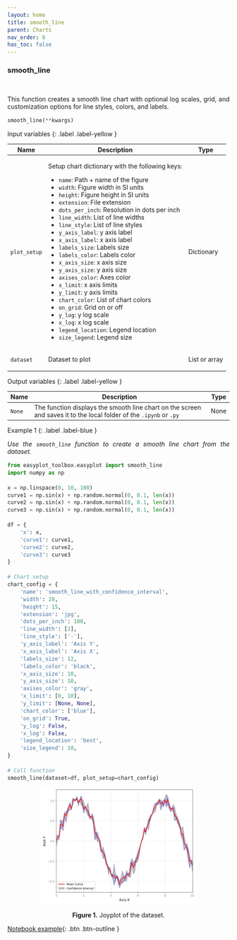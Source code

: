 ```yaml
---
layout: home
title: smooth_line
parent: Charts
nav_order: 8
has_toc: false
---
```


<h3>smooth_line</h3>

<br>

<p align="justify">
    This function creates a smooth line chart with optional log scales, grid, and customization options for line styles, colors, and labels.

</p>

```python
smooth_line(**kwargs)
```

Input variables
{: .label .label-yellow }

<table style="width:100%">
    <thead>
      <tr>
        <th>Name</th>
        <th>Description</th>
        <th>Type</th>
      </tr>
    </thead>
    <tr>
        <td><code>plot_setup</code></td>
        <td>
            <p align="justify">Setup chart dictionary with the following keys:</p>
            <ul>
                <li><code>name</code>: Path + name of the figure</li>
                <li><code>width</code>: Figure width in SI units</li>
                <li><code>height</code>: Figure height in SI units</li>
                <li><code>extension</code>: File extension</li>
                <li><code>dots_per_inch</code>: Resolution in dots per inch</li>
                <li><code>line_width</code>: List of line widths</li>
                <li><code>line_style</code>: List of line styles</li>
                <li><code>y_axis_label</code>: y axis label</li>
                <li><code>x_axis_label</code>: x axis label</li>
                <li><code>labels_size</code>: Labels size</li>
                <li><code>labels_color</code>: Labels color</li>
                <li><code>x_axis_size</code>: x axis size</li>
                <li><code>y_axis_size</code>: y axis size</li>
                <li><code>axises_color</code>: Axes color</li>
                <li><code>x_limit</code>: x axis limits</li>
                <li><code>y_limit</code>: y axis limits</li>
                <li><code>chart_color</code>: List of chart colors</li>
                <li><code>on_grid</code>: Grid on or off</li>
                <li><code>y_log</code>: y log scale</li>
                <li><code>x_log</code>: x log scale</li>
                <li><code>legend_location</code>: Legend location</li>
                <li><code>size_legend</code>: Legend size</li>
            </ul>
        </td>
        <td>Dictionary</td>
    </tr>
        <tr>
            <td><code>dataset</code></td>
            <td>
                <p align="justify">Dataset to plot</p>
            </td>
            <td>List or array</td>
        </tr>
    </tbody>    
</table>

Output variables
{: .label .label-yellow }

<table style="width:100%">
    <thead>
      <tr>
        <th>Name</th>
        <th>Description</th>
        <th>Type</th>
      </tr>
    </thead>
    <tr>
        <td><code>None</code></td>
        <td>The function displays the smooth line chart on the screen and saves it to the local folder of the <code>.ipynb</code> or <code>.py</code></td>
        <td>None</td>
    </tr>
</table>

Example 1
{: .label .label-blue }

<p align="justify">
    <i>
        Use the <code>smooth_line</code> function to create a smooth line chart from the dataset.
    </i>
</p>

```python
from easyplot_toolbox.easyplot import smooth_line
import numpy as np

x = np.linspace(0, 10, 100)
curve1 = np.sin(x) + np.random.normal(0, 0.1, len(x))
curve2 = np.sin(x) + np.random.normal(0, 0.1, len(x))
curve3 = np.sin(x) + np.random.normal(0, 0.1, len(x))

df = {
    'x': x,
    'curve1': curve1,
    'curve2': curve2,
    'curve3': curve3
}

# Chart setup
chart_config = {
    'name': 'smooth_line_with_confidence_interval',
    'width': 20,  
    'height': 15, 
    'extension': 'jpg',
    'dots_per_inch': 100,
    'line_width': [2],  
    'line_style': ['-'],  
    'y_axis_label': 'Axis Y',
    'x_axis_label': 'Axis X',
    'labels_size': 12,
    'labels_color': 'black',
    'x_axis_size': 10,
    'y_axis_size': 10,
    'axises_color': 'gray',
    'x_limit': [0, 10],  
    'y_limit': [None, None],  
    'chart_color': ['blue'],  
    'on_grid': True,
    'y_log': False,
    'x_log': False,
    'legend_location': 'best',
    'size_legend': 10,
}

# Call function
smooth_line(dataset=df, plot_setup=chart_config)
```

<center><img src="assets/images/smooth_line_with_confidence_interval.jpg" width="70%"></center>
<p align="center"><b>Figure 1.</b> Joyplot of the dataset.</p>

[Notebook example](https://drive.google.com/file/d/1rf2oZHfnTU4MBpZyqr25tsnUi26uwgd3/view?usp=sharing){: .btn .btn-outline }